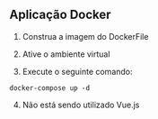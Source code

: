 ## Aplicação Docker


1. Construa a imagem do DockerFile

2. Ative o ambiente virtual

3. Execute o seguinte comando:
```
docker-compose up -d
```

4. Não está sendo utilizado Vue.js
